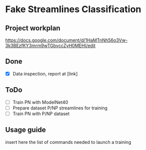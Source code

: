 # Fake Streamlines Classification
## Project workplan
https://docs.google.com/document/d/1HaMTnNh56o3Vw-3k3BEzfKY3mrm9wTGbvccZyH0MEHI/edit

## Done
* [x] Data inspection, report at [link]

## ToDo
* [ ] Train PN with ModelNet40
* [ ] Prepare dataset P/NP streamlines for training
* [ ] Train PN with P/NP dataset

## Usage guide
insert here the list of commands needed to launch a training
